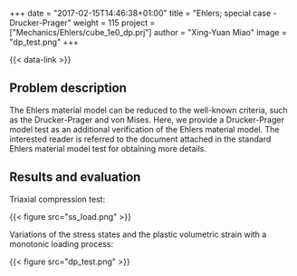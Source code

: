 +++
date = "2017-02-15T14:46:38+01:00"
title = "Ehlers; special case - Drucker-Prager"
weight = 115
project = ["Mechanics/Ehlers/cube_1e0_dp.prj"]
author = "Xing-Yuan Miao"
image = "dp_test.png"
+++

{{< data-link >}}

## Problem description

The Ehlers material model can be reduced to the well-known criteria, such as the Drucker-Prager and von Mises. Here, we provide a Drucker-Prager model test as an additional verification of the Ehlers material model. The interested reader is referred to the document attached in the standard Ehlers material model test for obtaining more details.

## Results and evaluation

Triaxial compression test:

{{< figure src="ss_load.png" >}}

Variations of the stress states and the plastic volumetric strain with a monotonic loading process:

{{< figure src="dp_test.png" >}}
